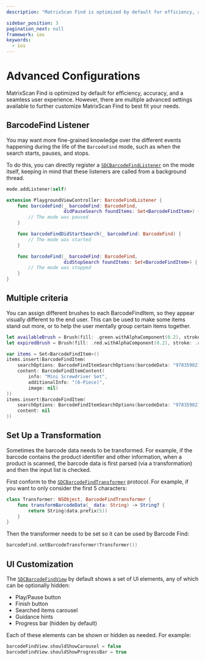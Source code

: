 ```yaml
---
description: "MatrixScan Find is optimized by default for efficiency, accuracy, and a seamless user experience. However, there are multiple advanced settings available to further customize MatrixScan Find to best fit your needs.                                                                     "

sidebar_position: 3
pagination_next: null
framework: ios
keywords:
  - ios
---
```


# Advanced Configurations

MatrixScan Find is optimized by default for efficiency, accuracy, and a seamless user experience. However, there are multiple advanced settings available to further customize MatrixScan Find to best fit your needs.

## BarcodeFind Listener

You may want more fine-grained knowledge over the different events happening during the life of the `BarcodeFind` mode, such as when the search starts, pauses, and stops.

To do this, you can directly register a [`SDCBarcodeFindListener`](https://docs.scandit.com/data-capture-sdk/ios/barcode-capture/api/barcode-find-listener.html#interface-scandit.datacapture.barcode.find.IBarcodeFindListener) on the mode itself, keeping in mind that these listeners are called from a background thread.

```swift
mode.addListener(self)

extension PlaygroundViewController: BarcodeFindListener {
    func barcodeFind(_ barcodeFind: BarcodeFind,
                     didPauseSearch foundItems: Set<BarcodeFindItem>) {
        // The mode was paused
    }

    func barcodeFindDidStartSearch(_ barcodeFind: BarcodeFind) {
        // The mode was started
    }

    func barcodeFind(_ barcodeFind: BarcodeFind,
                     didStopSearch foundItems: Set<BarcodeFindItem>) {
        // The mode was stopped
    }
}
```

## Multiple criteria

You can assign different brushes to each BarcodeFindItem, so they appear visually different to the end user. This can be used to make some items stand out more, or to help the user mentally group certain items together.

```swift
let availableBrush = Brush(fill: .green.withAlphaComponent(0.2), stroke: .green, strokeWidth: 1)
let expiredBrush = Brush(fill: .red.withAlphaComponent(0.2), stroke: .red, strokeWidth: 1)

var items = Set<BarcodeFindItem>()
items.insert(BarcodeFindItem(
    searchOptions: BarcodeFindItemSearchOptions(barcodeData: "9783598215438", brush: availableBrush),
    content: BarcodeFindItemContent(
        info: "Mini Screwdriver Set",
        additionalInfo: "(6-Piece)",
        image: nil)
))
items.insert(BarcodeFindItem(
    searchOptions: BarcodeFindItemSearchOptions(barcodeData: "9783598215414", brush: expiredBrush),
    content: nil
))
```

## Set Up a Transformation

Sometimes the barcode data needs to be transformed. For example, if the barcode contains the product identifier and other information, when a product is scanned, the barcode data is first parsed (via a transformation) and then the input list is checked.

First conform to the [`SDCBarcodeFindTransformer`](https://docs.scandit.com/data-capture-sdk/ios/barcode-capture/api/barcode-find-transformer.html#interface-scandit.datacapture.barcode.find.IBarcodeFindTransformer) protocol. For example, if you want to only consider the first 5 characters:

```swift
class Transformer: NSObject, BarcodeFindTransformer {
    func transformBarcodeData(_ data: String) -> String? {
        return String(data.prefix(5))
    }
}
```

Then the transformer needs to be set so it can be used by Barcode Find:

```swift
barcodeFind.setBarcodeTransformer(Transformer())
```

## UI Customization

The [`SDCBarcodeFindView`](https://docs.scandit.com/data-capture-sdk/ios/barcode-capture/api/ui/barcode-find-view.html#class-scandit.datacapture.barcode.find.ui.BarcodeFindView) by default shows a set of UI elements, any of which can be optionally hidden:

- Play/Pause button
- Finish button
- Searched items carousel
- Guidance hints
- Progress bar (hidden by default)

Each of these elements can be shown or hidden as needed. For example:

```swift
barcodeFindView.shouldShowCarousel = false
barcodeFindView.shouldShowProgressBar = true
```
